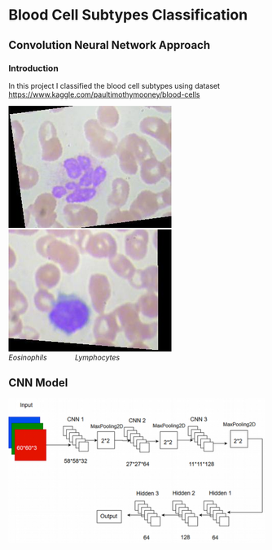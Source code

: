 # Blood Cell Subtypes Classification

## Convolution Neural Network Approach

### Introduction

In this project I classified the blood cell subtypes using dataset https://www.kaggle.com/paultimothymooney/blood-cells

 ![](img/eosinophil.jpeg)   &nbsp;&nbsp;&nbsp;&nbsp;&nbsp;&nbsp; ![](img/lymphocyte.jpeg) 
 <br>
*Eosinophils* &nbsp;&nbsp;&nbsp;&nbsp;&nbsp;&nbsp;&nbsp;&nbsp;&nbsp;&nbsp;&nbsp;&nbsp; *Lymphocytes* 

## CNN Model 

![](img/model.jpg)
